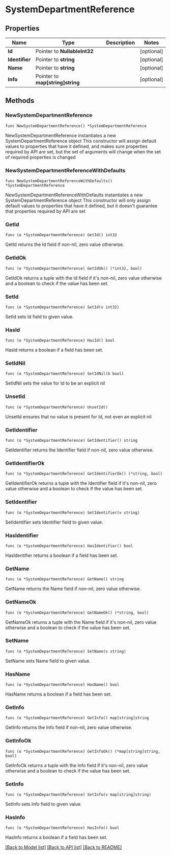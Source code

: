 # SystemDepartmentReference

## Properties

Name | Type | Description | Notes
------------ | ------------- | ------------- | -------------
**Id** | Pointer to **NullableInt32** |  | [optional] 
**Identifier** | Pointer to **string** |  | [optional] 
**Name** | Pointer to **string** |  | [optional] 
**Info** | Pointer to **map[string]string** |  | [optional] 

## Methods

### NewSystemDepartmentReference

`func NewSystemDepartmentReference() *SystemDepartmentReference`

NewSystemDepartmentReference instantiates a new SystemDepartmentReference object
This constructor will assign default values to properties that have it defined,
and makes sure properties required by API are set, but the set of arguments
will change when the set of required properties is changed

### NewSystemDepartmentReferenceWithDefaults

`func NewSystemDepartmentReferenceWithDefaults() *SystemDepartmentReference`

NewSystemDepartmentReferenceWithDefaults instantiates a new SystemDepartmentReference object
This constructor will only assign default values to properties that have it defined,
but it doesn't guarantee that properties required by API are set

### GetId

`func (o *SystemDepartmentReference) GetId() int32`

GetId returns the Id field if non-nil, zero value otherwise.

### GetIdOk

`func (o *SystemDepartmentReference) GetIdOk() (*int32, bool)`

GetIdOk returns a tuple with the Id field if it's non-nil, zero value otherwise
and a boolean to check if the value has been set.

### SetId

`func (o *SystemDepartmentReference) SetId(v int32)`

SetId sets Id field to given value.

### HasId

`func (o *SystemDepartmentReference) HasId() bool`

HasId returns a boolean if a field has been set.

### SetIdNil

`func (o *SystemDepartmentReference) SetIdNil(b bool)`

 SetIdNil sets the value for Id to be an explicit nil

### UnsetId
`func (o *SystemDepartmentReference) UnsetId()`

UnsetId ensures that no value is present for Id, not even an explicit nil
### GetIdentifier

`func (o *SystemDepartmentReference) GetIdentifier() string`

GetIdentifier returns the Identifier field if non-nil, zero value otherwise.

### GetIdentifierOk

`func (o *SystemDepartmentReference) GetIdentifierOk() (*string, bool)`

GetIdentifierOk returns a tuple with the Identifier field if it's non-nil, zero value otherwise
and a boolean to check if the value has been set.

### SetIdentifier

`func (o *SystemDepartmentReference) SetIdentifier(v string)`

SetIdentifier sets Identifier field to given value.

### HasIdentifier

`func (o *SystemDepartmentReference) HasIdentifier() bool`

HasIdentifier returns a boolean if a field has been set.

### GetName

`func (o *SystemDepartmentReference) GetName() string`

GetName returns the Name field if non-nil, zero value otherwise.

### GetNameOk

`func (o *SystemDepartmentReference) GetNameOk() (*string, bool)`

GetNameOk returns a tuple with the Name field if it's non-nil, zero value otherwise
and a boolean to check if the value has been set.

### SetName

`func (o *SystemDepartmentReference) SetName(v string)`

SetName sets Name field to given value.

### HasName

`func (o *SystemDepartmentReference) HasName() bool`

HasName returns a boolean if a field has been set.

### GetInfo

`func (o *SystemDepartmentReference) GetInfo() map[string]string`

GetInfo returns the Info field if non-nil, zero value otherwise.

### GetInfoOk

`func (o *SystemDepartmentReference) GetInfoOk() (*map[string]string, bool)`

GetInfoOk returns a tuple with the Info field if it's non-nil, zero value otherwise
and a boolean to check if the value has been set.

### SetInfo

`func (o *SystemDepartmentReference) SetInfo(v map[string]string)`

SetInfo sets Info field to given value.

### HasInfo

`func (o *SystemDepartmentReference) HasInfo() bool`

HasInfo returns a boolean if a field has been set.


[[Back to Model list]](../README.md#documentation-for-models) [[Back to API list]](../README.md#documentation-for-api-endpoints) [[Back to README]](../README.md)


